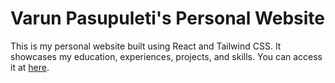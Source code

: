 # Varun Pasupuleti's Personal Website

This is my personal website built using React and Tailwind CSS. It showcases my education, experiences, projects, and skills. You can access it at [here](https://vjz3qz.github.io/portfolio/).
